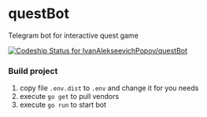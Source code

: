 # questBot
Telegram bot for interactive quest game

[ ![Codeship Status for IvanAlekseevichPopov/questBot](https://app.codeship.com/projects/c2497ce0-a3fb-0136-af89-3a4b3f330d9d/status?branch=master)](https://app.codeship.com/projects/307663)

### Build project
 1. copy file `.env.dist` to `.env` and change it for you needs
 2. execute `go get` to pull vendors
 3. execute `go run` to start bot
